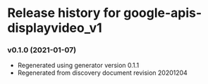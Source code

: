 # Release history for google-apis-displayvideo_v1

### v0.1.0 (2021-01-07)

* Regenerated using generator version 0.1.1
* Regenerated from discovery document revision 20201204

